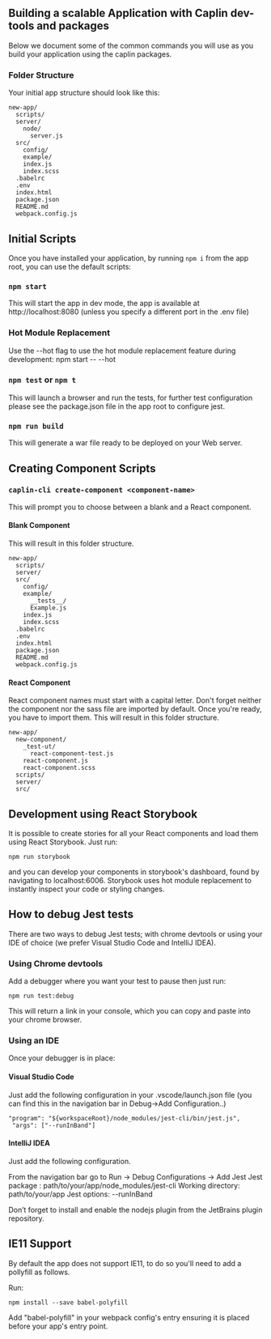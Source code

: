 ## Building a scalable Application with Caplin dev-tools and packages

Below we document some of the common commands you will use as you build your
application using the caplin packages.

### Folder Structure

Your initial app structure should look like this:

```
new-app/
  scripts/
  server/
    node/
      server.js
  src/
    config/
    example/
    index.js
    index.scss
  .babelrc
  .env
  index.html
  package.json
  README.md
  webpack.config.js  
```

## Initial Scripts


Once you have installed your application, by running `npm i` from the app root,
you can use the default scripts:

### `npm start`

This will start the app in dev mode, the app is available at
http://localhost:8080 (unless you specify a different port in the .env file)

### Hot Module Replacement

Use the --hot flag to use the hot module replacement feature during development:
npm start -- --hot

### `npm test` or `npm t`

This will launch a browser and run the tests, for further test configuration
please see the package.json file in the app root to configure jest.

### `npm run build`

This will generate a war file ready to be deployed on your Web server.

## Creating Component Scripts

### `caplin-cli create-component <component-name>`

This will prompt you to choose between a blank and a React component.

#### Blank Component

This will result in this folder structure.

```
new-app/
  scripts/
  server/
  src/
    config/
    example/
      __tests__/
      Example.js
    index.js
    index.scss
  .babelrc
  .env
  index.html
  package.json
  README.md
  webpack.config.js
```

#### React Component

React component names must start with a capital letter. Don't forget neither the component nor the
sass file are imported by default. Once you're ready, you have to import them.
This will result in this folder structure.

```
new-app/
  new-component/
    _test-ut/
      react-component-test.js
    react-component.js
    react-component.scss
  scripts/
  server/
  src/
```

## Development using React Storybook

It is possible to create stories for all your React components and load them using
React Storybook. Just run:
```
npm run storybook
```
and you can develop your components in storybook's dashboard, found by navigating to localhost:6006.
Storybook uses hot module replacement to instantly inspect your code or styling changes.

## How to debug Jest tests

There are two ways to debug Jest tests; with chrome devtools or using your IDE of choice (we prefer Visual Studio Code and IntelliJ IDEA). 

### Using Chrome devtools 

Add a debugger where you want your test to pause then just run:

```
npm run test:debug 
``` 

This will return a link in your console, which you can copy and paste into your chrome browser.


### Using an IDE

Once your debugger is in place: 

#### Visual Studio Code 

Just add the following configuration in your .vscode/launch.json file (you can find this in the navigation bar in Debug->Add Configuration..)

```
"program": "${workspaceRoot}/node_modules/jest-cli/bin/jest.js",
 "args": ["--runInBand"]
```
#### IntelliJ IDEA

Just add the following configuration.

From the navigation bar go to  Run -> Debug Configurations -> Add Jest 
Jest package : path/to/your/app/node_modules/jest-cli
Working directory: path/to/your/app
Jest options: --runInBand

Don’t forget to install and enable the nodejs plugin from the JetBrains plugin repository.

## IE11 Support

By default the app does not support IE11, to do so you'll need to add a pollyfill as follows.

Run: 

```
npm install --save babel-polyfill
```

Add "babel-polyfill" in your webpack config's entry ensuring it is placed before your app's entry point.
